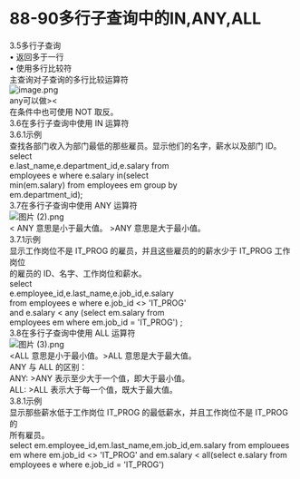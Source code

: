 # 88-90多行子查询中的IN,ANY,ALL

3.5多行子查询<br />• 返回多于一行<br />• 使用多行比较符<br />主查询对子查询的多行比较运算符<br />![image.png](https://cdn.nlark.com/yuque/0/2019/png/349894/1561208008005-35c7c39e-8a8b-4a81-a1fd-1b67d5e131ac.png#align=left&display=inline&height=158&name=image.png&originHeight=316&originWidth=862&size=149024&status=done&width=431)<br />any可以做><<br />在条件中也可使用 NOT 取反。<br />3.6在多行子查询中使用 IN 运算符<br />3.6.1示例<br />查找各部门收入为部门最低的那些雇员。显示他们的名字，薪水以及部门 ID。<br />select<br />e.last_name,e.department_id,e.salary from<br />employees e where e.salary in(select<br />min(em.salary) from employees em group by<br />em.department_id);<br />3.7在多行子查询中使用 ANY 运算符<br />![图片 (2).png](https://cdn.nlark.com/yuque/0/2019/png/349894/1561450760458-77040b41-b794-4f9a-895b-b9734c3659cf.png#align=left&display=inline&height=367&name=%E5%9B%BE%E7%89%87%20%282%29.png&originHeight=367&originWidth=1170&size=246072&status=done&width=1170)<br />< ANY 意思是小于最大值。 >ANY 意思是大于最小值。<br />3.7.1示例<br />显示工作岗位不是 IT_PROG 的雇员，并且这些雇员的的薪水少于 IT_PROG 工作岗位<br />的雇员的 ID、名字、工作岗位和薪水。<br />select<br />e.employee_id,e.last_name,e.job_id,e.salary<br />from employees e where e.job_id <> 'IT_PROG'<br />and e.salary < any (select em.salary from<br />employees em where em.job_id = 'IT_PROG') ;<br />3.8在多行子查询中使用 ALL 运算符<br />![图片 (3).png](https://cdn.nlark.com/yuque/0/2019/png/349894/1561450771220-8123d481-97a5-485b-b759-14f5908bdf6a.png#align=left&display=inline&height=343&name=%E5%9B%BE%E7%89%87%20%283%29.png&originHeight=343&originWidth=1211&size=240363&status=done&width=1211)<br /><ALL 意思是小于最小值。>ALL 意思是大于最大值。<br />ANY 与 ALL 的区别：<br />ANY: >ANY 表示至少大于一个值，即大于最小值。<br />ALL: >ALL 表示大于每一个值，既大于最大值。<br />3.8.1示例<br />显示那些薪水低于工作岗位 IT_PROG 的最低薪水，并且工作岗位不是 IT_PROG 的<br />所有雇员。<br />select em.employee_id,em.last_name,em.job_id,em.salary from emplouees em where em.job_id <> 'IT_PROG' and em.salary < all(select e.salary from employees e where e.job_id = 'IT_PROG')

[]()

